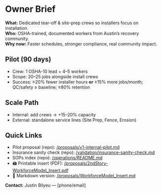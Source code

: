# Owner Brief
**What:** Dedicated tear-off & site-prep crews so installers focus on installation.  
**Who:** OSHA-trained, documented workers from Austin’s recovery community.  
**Why now:** Faster schedules, stronger compliance, real community impact.

## Pilot (90 days)
- Crew: 1 OSHA-10 lead + 4–5 workers
- Scope: 20–25 jobs alongside install crews
- Success: ≥20% fewer installer hours **or** ≥15% more jobs/month; QC/safety ≥ baseline; ≥80% retention

## Scale Path
- Internal: add crews → +15–20% capacity
- External: standalone service lines (Site Prep, Fence, Erosion)

## Quick Links
- Pilot proposal (repo): [/proposals/v1-internal-pilot.md](../blob/main/proposals/v1-internal-pilot.md)
- Insurance sanity check (repo): [/validation/insurance-sanity-check.md](../blob/main/validation/insurance-sanity-check.md)
- SOPs index (repo): [/operations/README.md](../blob/main/operations/README.md)
- 🖨️ Printable insert (PDF): [/proposals/2ndStory-WorkforceModel_Insert.pdf](https://github.com/justindbilyeu/2ndStory-Services/blob/main/proposals/2ndStory-WorkforceModel_Insert.pdf)
- 📄 Markdown version: [/proposals/WorkforceModel_Insert.md](https://github.com/justindbilyeu/2ndStory-Services/blob/main/proposals/WorkforceModel_Insert.md)

**Contact:** Justin Bilyeu — [phone/email]
